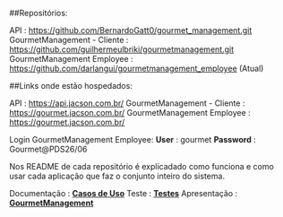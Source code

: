 ##Repositórios:

API : https://github.com/BernardoGatt0/gourmet_management.git
GourmetManagement - Cliente : https://github.com/guilhermeulbriki/gourmetmanagement.git
GourmetManagement Employee : https://github.com/darlangui/gourmetmanagement_employee (Atual)

##Links onde estão hospedados:

API : https://api.jacson.com.br/
GourmetManagement - Cliente : https://gourmet.jacson.com.br/
GourmetManagement Employee : https://gourmet.jacson.com.br/

Login GourmetManagement Employee: 
**User** : gourmet
**Password** : Gourmet@PDS26/06

Nos README de cada repositório é explicadado como funciona e como usar cada aplicação que faz o conjunto inteiro do sistema.

Documentação : <a href=“https://github.com/darlangui/gourmetmanagement_employee/blob/main/Casos%20de%20Uso%20-%20Gourmet%20Management.docx“>**Casos de Uso**</a>
Teste : <a href=“https://github.com/darlangui/gourmetmanagement_employee/blob/main/Casos%20de%20Teste%20-%20Gourmet%20Management.xlsx“>**Testes**</a>
Apresentação : <a href=“https://github.com/darlangui/gourmetmanagement_employee/blob/main/Gourmet%20Management.pdf“>**GourmetManagement**</a>
